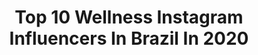 ---
title: Top 10 Wellness Instagram Influencers In Brazil In 2020
description: >-
  Find top wellness Instagram influencers in Brazil in 2020. Most popular hashtags: #tbt #fitness #bodybuilding.
platform: Instagram
hits: 188
text_top: See the best Instagram influencers on inBeat.
text_bottom: Our search engine holds 188 Instagram influencers like this in Brazil for you to connect with.
profiles:
  - username: "olena.starodubets"
    fullname: >-
      Olena Starodubets🍀 Oficial
    bio: >-
      💯% Atleta Natural 🌱 Vegan desde 2017💚 💪 #mamafit 👩‍👧 🏆4 x Campeã Wellness 🔺️ @prozis -10%+🎁 Cupão"OLENA10" 🇺🇦🇵🇹 ☆STAR PHYSIQUE☆ 🎥 YouTube 1M ♡
    location: "Brazil"
    followers: 384078
    engagement: 989
    commentsToLikes: 0.023849
    id: ck8t8yy9bmc9w0j78haonvy8z
    verified: false
    hashtags: "#fitmom, #gravidez, #gratid, #motiva"
  - username: "rafaelaalexandra0"
    fullname: >-
      Rafaela Duarte | Healthy 💫
    bio: >-
      🌱 wellness | food | lifestyle 📖 Marketing e Publicidade 📍 Lisboa, Portugal 😋 PROZIS: RAFAELADUARTE 💻 @ellephant.pt 💫YouTube
    location: "Brazil"
    followers: 51046
    engagement: 628
    commentsToLikes: 0.041349
    id: ckapbzw1a1xic0i78r1nx98i6
    verified: false
    hashtags: "#breakfastideas, #fruit, #foodie, #pub"
  - username: "carolwellnesspro"
    fullname: >-
      👸🏾 𝗖𝗔𝗥𝗢𝗟 𝗖𝗔𝗥𝗗𝗢𝗦𝗢 𝗪𝗘𝗟𝗟𝗡𝗘𝗦𝗦 🇧🇷
    bio: >-
      📚|Ed.Física 💊|@knnutritionusa 🏷CAROL -20% 🛍|@kaisanbrasil🏷CAROL -10% 🎥|Canal YouTube ⤵️ ℹ️|@carol.wellness 💪🏾|CONSULTORIA & PARCERIAS📥 📍Pará
    location: "Brazil"
    followers: 133315
    engagement: 251
    commentsToLikes: 0.063613
    id: ck139bk4hkhme0i194d36dqik
    verified: false
    hashtags: "#gymbrasil, #lpf, #muscula, #cavalasdequalidade"
  - username: "aline_fitness_"
    fullname: >-
      ✨Aline Almeida✨
    bio: >-
      👙 Atleta Wellness 💪🏼 @adaptogenscience_br 💌 Parcerias via Direct
    location: "Brazil"
    followers: 63512
    engagement: 189
    commentsToLikes: 0.109763
    id: ck5hsbe2wwb0j0i119vueqjqh
    verified: false
    hashtags: "#teamadaptogen, #barbiemonstro, #reeduca, #wellness"
  - username: "franciellemattos_"
    fullname: >-
      ⚜️Francielle Mattos ⚜️
    bio: >-
      ATLETA WELLNESS PRO🇧🇷 🥇Overall Arnold Ohio 2020 🥇Miss Olympia Brasil 2019 @bombshellsportswear Athete @integralmedica @ricardopannain
    location: "Brazil"
    followers: 332754
    engagement: 350
    commentsToLikes: 0.022175
    id: ck1384fnaeg6u0i19zibqprpw
    verified: false
    hashtags: "#ifbbproleague, #eusoumaiseu, #atletawellness, #integralmedica"
  - username: "brusabinno"
    fullname: >-
      Bruna Sabino 🦁
    bio: >-
      🏆Ｗｅｌｌｎｅｓｓ 💎ᴏᴡɴᴇʀ @bsfitmodafitness 💍@rodolfosanchess ▪️@josereispersonal ▪️@equipemt2f ▪️ᴘᴀʀᴄᴇʀɪᴀs ᴅɪʀᴇᴄᴛ📥 👇🏼𝐌𝐄𝐔𝐒 𝐋𝐈𝐍𝐊𝐒|𝖣𝖾𝗌𝖼𝗈𝗇𝗍𝗈𝗌&𝖢𝗎𝗉𝗈𝗇𝗌
    location: "Brazil"
    followers: 35911
    engagement: 175
    commentsToLikes: 0.200840
    id: ckap2vzfk0k000i78zbtgdnht
    verified: false
    hashtags: "#sundaymood, #photoshoot, #eatclean, #tbt"
  - username: "thaianemenezzes"
    fullname: >-
      Thaiane Menezes
    bio: >-
      🔺 Minas Gerais ▫️Arquitetura e Urbanismo ▫️Designer de Interiores ▫️Atleta Wellness @anaboliclabsbrasil @bel.pharma @farmaciadrogarederaissa
    location: "Brazil"
    followers: 18356
    engagement: 239
    commentsToLikes: 0.065376
    id: ck6tr6wqmxabo0j71p8fui9i8
    verified: false
    hashtags: "#teamblackeagle"
  - username: "lorenaallveis"
    fullname: >-
      lorena allveis
    bio: >-
      MEU DIÁRIO FIT Miss Biquíni Bahia 👙 7vezes campeã Wellness👯‍♀️ Protegida e Blindada 🙏🏻 Solteira Mamãe ☺️
    location: "Brazil"
    followers: 1065069
    engagement: 210
    commentsToLikes: 0.023868
    id: ck5zu5qjz1qci0i148muhi0mo
    verified: true
    hashtags: "#fiqueemcasa, #naopodeparar, #semacademia, #quarentena"
  - username: "brancapersonall"
    fullname: >-
      Branca Oliveira
    bio: >-
      🎓Personal Trainer🔹️Consultoria online 🏆Campeã Sul-Americana 🏆Campeã Brasileira 🏆10x Campeã /4x Overall @treinadordeividsousa #TDSteam Wellness🇧🇷❤
    location: "Brazil"
    followers: 15045
    engagement: 272
    commentsToLikes: 0.083517
    id: ck6u0ouvrgxdw0j715tzclc5k
    verified: false
    hashtags: "#wellness, #tbt, #ifbbdf, #autoestima"
  - username: "arleeleamen"
    fullname: >-
      🏆Diva Fitness Model Pro WBFF 💎
    bio: >-
      ✨|Wellness 🏆|Campeã Novice Mr Olympia BR 🏆|Overall SPFF 🥈|@arnoldsouthamerica 2019 🥉|@musclecontestinternational 🏅|MuscleconstestNacional
    location: "Brazil"
    followers: 23146
    engagement: 187
    commentsToLikes: 0.074338
    id: ck5qajusogs0d0i11rzo75gqo
    verified: false
    hashtags: "#dunas, #jamaica, #jericoacoara, #jeri"
---